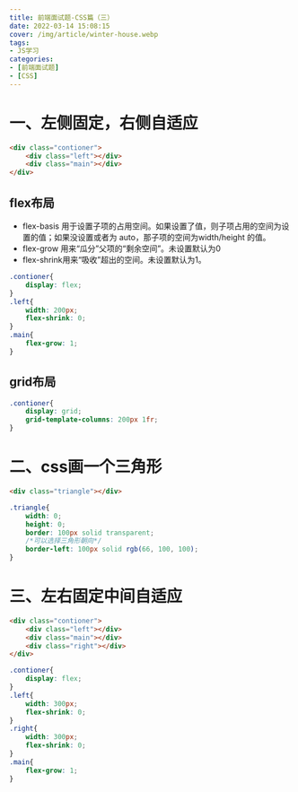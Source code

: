 ```yaml
---
title: 前端面试题-CSS篇（三）
date: 2022-03-14 15:08:15
cover: /img/article/winter-house.webp
tags:
- JS学习
categories:
- [前端面试题]
- [CSS]
---
```


# 一、左侧固定，右侧自适应

```html
<div class="contioner">
    <div class="left"></div>
    <div class="main"></div>
</div>
```

## flex布局

* flex-basis 用于设置子项的占用空间。如果设置了值，则子项占用的空间为设置的值；如果没设置或者为 auto，那子项的空间为width/height 的值。
* flex-grow 用来“瓜分”父项的“剩余空间”。未设置默认为0
* flex-shrink用来“吸收”超出的空间。未设置默认为1。

```css
.contioner{
    display: flex;
}
.left{
    width: 200px;
    flex-shrink: 0;
}
.main{
    flex-grow: 1;
}
```

## grid布局

```css
.contioner{
    display: grid;
    grid-template-columns: 200px 1fr;
}
```

# 二、css画一个三角形

```html
<div class="triangle"></div>
```
```css
.triangle{
    width: 0;
    height: 0;
    border: 100px solid transparent;
    /*可以选择三角形朝向*/
    border-left: 100px solid rgb(66, 100, 100);
}
```

# 三、左右固定中间自适应

```html
<div class="contioner">
    <div class="left"></div>
    <div class="main"></div>
    <div class="right"></div>
</div>
```
```css
.contioner{
    display: flex;
}
.left{
    width: 300px;
    flex-shrink: 0;
}
.right{
    width: 300px;
    flex-shrink: 0;
}
.main{
    flex-grow: 1;
}
```